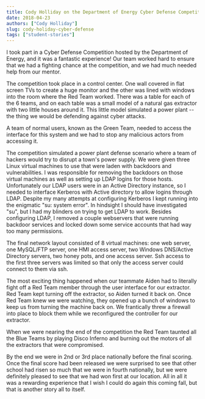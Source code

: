 ```yaml
---
title: Cody Holliday on the Department of Energy Cyber Defense Competition 2018
date: 2018-04-23
authors: ["Cody Holliday"]
slug: cody-holiday-cyber-defense
tags: ["student-stories"]
---
```


I took part in a Cyber Defense Competition hosted by the Department of Energy, and it was a fantastic experience! Our
team worked hard to ensure that we had a fighting chance at the competition, and we had much needed help from our
mentor.

The competition took place in a control center. One wall covered in flat screen TVs to create a huge monitor and the
other was lined with windows into the room where the Red Team worked. There was a table for each of the 6 teams, and on
each table was a small model of a natural gas extractor with two little houses around it. This little model simulated a
power plant -- the thing we would be defending against cyber attacks.

A team of normal users, known as the Green Team, needed to access the interface for this system and we had to stop any
malicious actors from accessing it.

The competition simulated a power plant defense scenario where a team of hackers would try to disrupt a town's power
supply. We were given three Linux virtual machines to use that were laden with backdoors and vulnerabilities. I was
responsible for removing the backdoors on those virtual machines as well as setting up LDAP logins for those hosts.
Unfortunately our LDAP users were in an Active Directory instance, so I needed to interface Kerberos with Active
directory to allow logins through LDAP. Despite my many attempts at configuring Kerberos I kept running into the
enigmatic "su: system error". In hindsight I should have investigated "su", but I had my blinders on trying to get LDAP
to work. Besides configuring LDAP, I removed a couple webservers that were running backdoor services and locked down
some service accounts that had way too many permissions.

The final network layout consisted of 8 virtual machines: one web server, one MySQL/FTP server, one HMI access server,
two Windows DNS/Active Directory servers, two honey pots, and one access server. Ssh access to the first three servers
was limited so that only the access server could connect to them via ssh.

The most exciting thing happened when our teammate Aiden had to literally fight off a Red Team member through the user
interface for our extractor. Red Team kept turning off the extractor, so Aiden turned it back on. Once Red Team knew we
were watching, they opened up a bunch of windows to keep us from turning the machine back on. We frantically threw a
firewall into place to block them while we reconfigured the controller for our extractor.

When we were nearing the end of the competition the Red Team taunted all the Blue Teams by playing Disco Inferno and
burning out the motors of all the extractors that were compromised.

By the end we were in 2nd or 3rd place nationally before the final scoring. Once the final score had been released we
were surprised to see that other school had risen so much that we were in fourth nationally, but we were definitely
pleased to see that we had won first at our location. All in all it was a rewarding experience that I wish I could do
again this coming fall, but that is another story all to itself.
